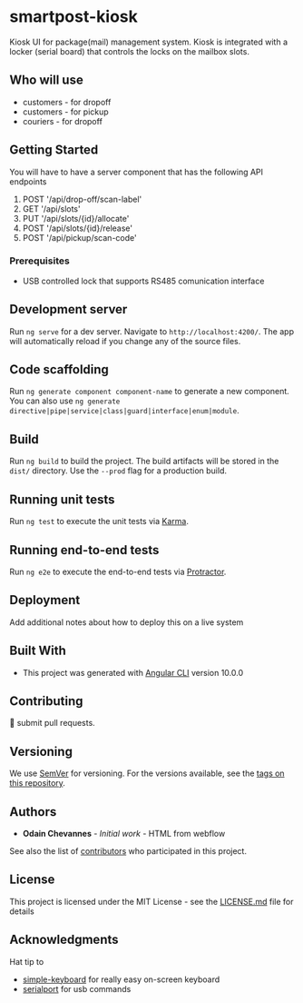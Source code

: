 # smartpost-kiosk

Kiosk UI for package(mail) management system. Kiosk is integrated with a locker (serial board) that controls the locks on the mailbox slots.

## Who will use
* customers - for dropoff
* customers - for pickup
* couriers   - for dropoff

## Getting Started

You will have to have a server component that has the following API endpoints
1. POST '/api/drop-off/scan-label'
2. GET '/api/slots'
3. PUT '/api/slots/{id}/allocate'
4. POST '/api/slots/{id}/release'
5. POST  '/api/pickup/scan-code'

### Prerequisites

* USB controlled lock that supports RS485 comunication interface

## Development server

Run `ng serve` for a dev server. Navigate to `http://localhost:4200/`. The app will automatically reload if you change any of the source files.

## Code scaffolding

Run `ng generate component component-name` to generate a new component. You can also use `ng generate directive|pipe|service|class|guard|interface|enum|module`.

## Build

Run `ng build` to build the project. The build artifacts will be stored in the `dist/` directory. Use the `--prod` flag for a production build.

## Running unit tests

Run `ng test` to execute the unit tests via [Karma](https://karma-runner.github.io).

## Running end-to-end tests

Run `ng e2e` to execute the end-to-end tests via [Protractor](http://www.protractortest.org/).

## Deployment

Add additional notes about how to deploy this on a live system

## Built With

* This project was generated with [Angular CLI](https://github.com/angular/angular-cli) version 10.0.0

## Contributing

🤷 submit pull requests.

## Versioning

We use [SemVer](http://semver.org/) for versioning. For the versions available, see the [tags on this repository](https://github.com/pickup-kiosk/tags). 

## Authors

* **Odain Chevannes** - *Initial work* - HTML from webflow

See also the list of [contributors](https://github.com/pickup-kiosk/contributors) who participated in this project.

## License

This project is licensed under the MIT License - see the [LICENSE.md](LICENSE.md) file for details

## Acknowledgments

Hat tip to
* [simple-keyboard](https://github.com/hodgef/simple-keyboard) for really easy on-screen keyboard
* [serialport](https://github.com/serialport/node-serialport) for usb commands


